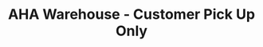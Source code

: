 ---
title: "AHA Warehouse - Customer Pick Up Only"
url: /hayward/aha-warehouse-customer-pick-up-only/
shop: appliance
---